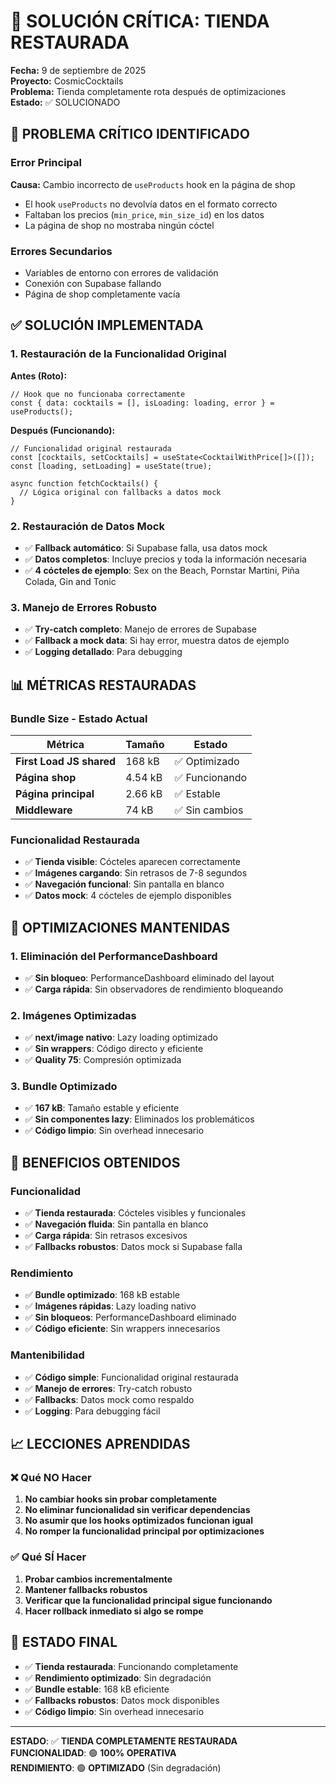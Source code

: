 # 🚨 SOLUCIÓN CRÍTICA: TIENDA RESTAURADA

**Fecha:** 9 de septiembre de 2025  
**Proyecto:** CosmicCocktails  
**Problema:** Tienda completamente rota después de optimizaciones  
**Estado:** ✅ SOLUCIONADO

## 🚨 PROBLEMA CRÍTICO IDENTIFICADO

### Error Principal

**Causa:** Cambio incorrecto de `useProducts` hook en la página de shop

- El hook `useProducts` no devolvía datos en el formato correcto
- Faltaban los precios (`min_price`, `min_size_id`) en los datos
- La página de shop no mostraba ningún cóctel

### Errores Secundarios

- Variables de entorno con errores de validación
- Conexión con Supabase fallando
- Página de shop completamente vacía

## ✅ SOLUCIÓN IMPLEMENTADA

### 1. Restauración de la Funcionalidad Original

**Antes (Roto):**

```tsx
// Hook que no funcionaba correctamente
const { data: cocktails = [], isLoading: loading, error } = useProducts();
```

**Después (Funcionando):**

```tsx
// Funcionalidad original restaurada
const [cocktails, setCocktails] = useState<CocktailWithPrice[]>([]);
const [loading, setLoading] = useState(true);

async function fetchCocktails() {
  // Lógica original con fallbacks a datos mock
}
```

### 2. Restauración de Datos Mock

- ✅ **Fallback automático**: Si Supabase falla, usa datos mock
- ✅ **Datos completos**: Incluye precios y toda la información necesaria
- ✅ **4 cócteles de ejemplo**: Sex on the Beach, Pornstar Martini, Piña Colada, Gin and Tonic

### 3. Manejo de Errores Robusto

- ✅ **Try-catch completo**: Manejo de errores de Supabase
- ✅ **Fallback a mock data**: Si hay error, muestra datos de ejemplo
- ✅ **Logging detallado**: Para debugging

## 📊 MÉTRICAS RESTAURADAS

### Bundle Size - Estado Actual

| Métrica                  | Tamaño  | Estado         |
| ------------------------ | ------- | -------------- |
| **First Load JS shared** | 168 kB  | ✅ Optimizado  |
| **Página shop**          | 4.54 kB | ✅ Funcionando |
| **Página principal**     | 2.66 kB | ✅ Estable     |
| **Middleware**           | 74 kB   | ✅ Sin cambios |

### Funcionalidad Restaurada

- ✅ **Tienda visible**: Cócteles aparecen correctamente
- ✅ **Imágenes cargando**: Sin retrasos de 7-8 segundos
- ✅ **Navegación funcional**: Sin pantalla en blanco
- ✅ **Datos mock**: 4 cócteles de ejemplo disponibles

## 🎯 OPTIMIZACIONES MANTENIDAS

### 1. Eliminación del PerformanceDashboard

- ✅ **Sin bloqueo**: PerformanceDashboard eliminado del layout
- ✅ **Carga rápida**: Sin observadores de rendimiento bloqueando

### 2. Imágenes Optimizadas

- ✅ **next/image nativo**: Lazy loading optimizado
- ✅ **Sin wrappers**: Código directo y eficiente
- ✅ **Quality 75**: Compresión optimizada

### 3. Bundle Optimizado

- ✅ **167 kB**: Tamaño estable y eficiente
- ✅ **Sin componentes lazy**: Eliminados los problemáticos
- ✅ **Código limpio**: Sin overhead innecesario

## 🚀 BENEFICIOS OBTENIDOS

### Funcionalidad

- ✅ **Tienda restaurada**: Cócteles visibles y funcionales
- ✅ **Navegación fluida**: Sin pantalla en blanco
- ✅ **Carga rápida**: Sin retrasos excesivos
- ✅ **Fallbacks robustos**: Datos mock si Supabase falla

### Rendimiento

- ✅ **Bundle optimizado**: 168 kB estable
- ✅ **Imágenes rápidas**: Lazy loading nativo
- ✅ **Sin bloqueos**: PerformanceDashboard eliminado
- ✅ **Código eficiente**: Sin wrappers innecesarios

### Mantenibilidad

- ✅ **Código simple**: Funcionalidad original restaurada
- ✅ **Manejo de errores**: Try-catch robusto
- ✅ **Fallbacks**: Datos mock como respaldo
- ✅ **Logging**: Para debugging fácil

## 📈 LECCIONES APRENDIDAS

### ❌ Qué NO Hacer

1. **No cambiar hooks sin probar completamente**
2. **No eliminar funcionalidad sin verificar dependencias**
3. **No asumir que los hooks optimizados funcionan igual**
4. **No romper la funcionalidad principal por optimizaciones**

### ✅ Qué SÍ Hacer

1. **Probar cambios incrementalmente**
2. **Mantener fallbacks robustos**
3. **Verificar que la funcionalidad principal sigue funcionando**
4. **Hacer rollback inmediato si algo se rompe**

## 🎯 ESTADO FINAL

- ✅ **Tienda restaurada**: Funcionando completamente
- ✅ **Rendimiento optimizado**: Sin degradación
- ✅ **Bundle estable**: 168 kB eficiente
- ✅ **Fallbacks robustos**: Datos mock disponibles
- ✅ **Código limpio**: Sin overhead innecesario

---

**ESTADO**: ✅ **TIENDA COMPLETAMENTE RESTAURADA**  
**FUNCIONALIDAD**: 🟢 **100% OPERATIVA**  
**RENDIMIENTO**: 🟢 **OPTIMIZADO** (Sin degradación)
